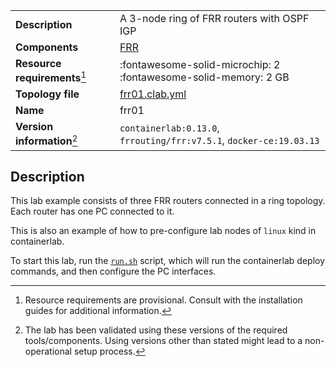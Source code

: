 |                               |                                                                      |
| ----------------------------- | -------------------------------------------------------------------- |
| **Description**               | A 3-node ring of FRR routers with OSPF IGP                           |
| **Components**                | [FRR](http://docs.frrouting.org/en/latest/overview.html)             |
| **Resource requirements**[^1] | :fontawesome-solid-microchip: 2 <br/>:fontawesome-solid-memory: 2 GB |
| **Topology file**             | [frr01.clab.yml][topofile]                                           |
| **Name**                      | frr01                                                                |
| **Version information**[^2]   | `containerlab:0.13.0`, `frrouting/frr:v7.5.1`, `docker-ce:19.03.13`  |

## Description

This lab example consists of three FRR routers connected in a ring topology. Each router has one PC connected to it.

This is also an example of how to pre-configure lab nodes of `linux` kind in containerlab.

To start this lab, run the [`run.sh`][run] script, which will run the containerlab deploy commands, and then configure the PC interfaces.

<!-- The lab configuration is documented in detail at: https://www.brianlinkletter.com/2021/05/use-containerlab-to-emulate-open-source-routers/ -->

[topofile]: https://github.com/srl-labs/containerlab/tree/main/lab-examples/frr01/frr01.clab.yml
[run]: https://github.com/srl-labs/containerlab/tree/main/lab-examples/frr01/run.sh

[^1]: Resource requirements are provisional. Consult with the installation guides for additional information.
[^2]: The lab has been validated using these versions of the required tools/components. Using versions other than stated might lead to a non-operational setup process.

